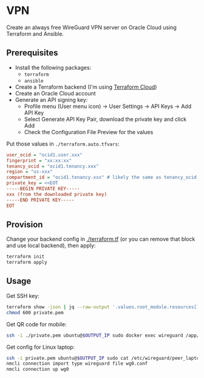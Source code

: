 # VPN

Create an always free WireGuard VPN server on Oracle Cloud using Terraform and Ansible.

## Prerequisites

- Install the following packages:
  - `terraform`
  - `ansible`
- Create a Terraform backend (I'm using [Terraform Cloud](https://app.terraform.io))
- Create an Oracle Cloud account
- Generate an API signing key:
  - Profile menu (User menu icon) -> User Settings -> API Keys -> Add API Key
  - Select Generate API Key Pair, download the private key and click Add
  - Check the Configuration File Preview for the values

Put those values in `./terraform.auto.tfvars`:

```ini
user_ocid = "ocid1.user.xxx"
fingerprint = "xx:xx:xx"
tenancy_ocid = "ocid1.tenancy.xxx"
region = "us-xxx"
compartment_id = "ocid1.tenancy.xxx" # likely the same as tenancy_ocid
private_key = <<EOT
-----BEGIN PRIVATE KEY-----
xxx (from the downloaded private key)
-----END PRIVATE KEY-----
EOT
```

## Provision

Change your backend config in [./terraform.tf](./terraform.tf#L2) (or you can remove that block and use local backend), then apply:

```sh
terraform init
terraform apply
```

## Usage

Get SSH key:

```sh
terraform show -json | jq --raw-output '.values.root_module.resources[] | select(.address == "tls_private_key.ssh") | .values.private_key_pem' > private.pem
chmod 600 private.pem
```

Get QR code for mobile:

```sh
ssh -i ./private.pem ubuntu@$OUTPUT_IP sudo docker exec wireguard /app/show-peer phone
```

Get config for Linux laptop:

```sh
ssh -i private.pem ubuntu@$OUTPUT_IP sudo cat /etc/wireguard/peer_laptop/peer_laptop.conf > wg0.conf
nmcli connection import type wireguard file wg0.conf
nmcli connection up wg0
```
